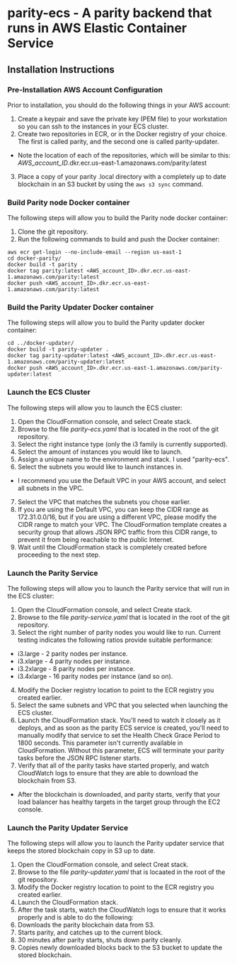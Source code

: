 # parity-ecs - A parity backend that runs in AWS Elastic Container Service

## Installation Instructions

### Pre-Installation AWS Account Configuration
Prior to installation, you should do the following things in your AWS account:
1. Create a keypair and save the private key (PEM file) to your workstation so you can ssh to the instances in your ECS cluster.
2. Create two repositories in ECR, or in the Docker registry of your choice.  The first is called parity, and the second one is called parity-updater.
  * Note the location of each of the repositories, which will be similar to this: *AWS_account_ID*.dkr.ecr.us-east-1.amazonaws.com/parity:latest
3. Place a copy of your parity .local directory with a completely up to date blockchain in an S3 bucket by using the ```aws s3 sync``` command.

### Build Parity node Docker container
The following steps will allow you to build the Parity node docker container:
1. Clone the git repository.
2. Run the following commands to build and push the Docker container:
```
aws ecr get-login --no-include-email --region us-east-1
cd docker-parity/
docker build -t parity .
docker tag parity:latest <AWS_account_ID>.dkr.ecr.us-east-1.amazonaws.com/parity:latest
docker push <AWS_account_ID>.dkr.ecr.us-east-1.amazonaws.com/parity:latest
```

### Build the Parity Updater Docker container
The following steps will allow you to build the Parity updater docker container:
```
cd ../docker-updater/
docker build -t parity-updater .
docker tag parity-updater:latest <AWS_account_ID>.dkr.ecr.us-east-1.amazonaws.com/parity-updater:latest
docker push <AWS_account_ID>.dkr.ecr.us-east-1.amazonaws.com/parity-updater:latest
```

### Launch the ECS Cluster
The following steps will allow you to launch the ECS cluster:
1. Open the CloudFormation console, and select Create stack.
2. Browse to the file *parity-ecs.yaml* that is located in the root of the git repository.
3. Select the right instance type (only the i3 family is currently supported).
4. Select the amount of instances you would like to launch.
5. Assign a unique name to the environment and stack.  I used "parity-ecs".
6. Select the subnets you would like to launch instances in.
  * I recommend you use the Default VPC in your AWS account, and select all subnets in the VPC.
7. Select the VPC that matches the subnets you chose earlier.
8. If you are using the Default VPC, you can keep the CIDR range as 172.31.0.0/16, but if you are using a different VPC, please modify the CIDR range to match your VPC.  The CloudFormation template creates a security group that allows JSON RPC traffic from this CIDR range, to prevent it from being reachable to the public Internet.
8. Wait until the CloudFormation stack is completely created before proceeding to the next step.

### Launch the Parity Service
The following steps will allow you to launch the Parity service that will run in the ECS cluster:
1. Open the CloudFormation console, and select Create stack.
2. Browse to the file *parity-service.yaml* that is located in the root of the git repository.
3. Select the right number of parity nodes you would like to run.  Current testing indicates the following ratios provide suitable performance:
  * i3.large - 2 parity nodes per instance.
  * i3.xlarge - 4 parity nodes per instance.
  * i3.2xlarge - 8 parity nodes per instance.
  * i3.4xlarge - 16 parity nodes per instance (and so on).
4. Modify the Docker registry location to point to the ECR registry you created earlier.
5. Select the same subnets and VPC that you selected when launching the ECS cluster.
6. Launch the CloudFormation stack.  You'll need to watch it closely as it deploys, and as soon as the parity ECS service is created, you'll need to manually modify that service to set the Health Check Grace Period to 1800 seconds.  This parameter isn't currently available in CloudFormation.  Without this parameter, ECS will terminate your parity tasks before the JSON RPC listener starts.
7. Verify that all of the parity tasks have started properly, and watch CloudWatch logs to ensure that they are able to download the blockchain from S3.
  * After the blockchain is downloaded, and parity starts, verify that your load balancer has healthy targets in the target group through the EC2 console.

### Launch the Parity Updater Service
The following steps will allow you to launch the Parity updater service that keeps the stored blockchain copy in S3 up to date.
1. Open the CloudFormation console, and select Creat stack.
2. Browse to the file *parity-updater.yaml* that is locaated in the root of the git repository.
3. Modify the Docker registry location to point to the ECR registry you created earlier.
4. Launch the CloudFormation stack.
5. After the task starts, watch the CloudWatch logs to ensure that it works properly and is able to do the following:
  1. Downloads the parity blockchain data from S3.
  2. Starts parity, and catches up to the current block.
  3. 30 minutes after parity starts, shuts down parity cleanly.
  4. Copies newly downloaded blocks back to the S3 bucket to update the stored blockchain.